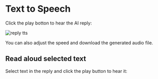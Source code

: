 # Text to Speech

Click the play botton to hear the AI reply:

![reply tts](https://fastly.jsdelivr.net/gh/egoist-bot/images@main/uPic/v36iaa.png)

You can also adjust the speed and download the generated audio file.

## Read aloud selected text

Select text in the reply and click the play button to hear it:

<VideoPlayer src="https://fastly.jsdelivr.net/gh/egoist-bot/images@main/uPic/qDvitV.mp4" />
